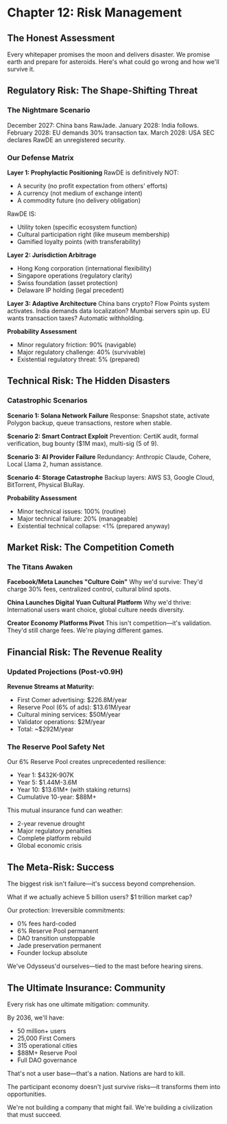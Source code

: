 ﻿# Chapter 12: Risk Management

## The Honest Assessment

Every whitepaper promises the moon and delivers disaster. We promise earth and prepare for asteroids. Here's what could go wrong and how we'll survive it.

## Regulatory Risk: The Shape-Shifting Threat

### The Nightmare Scenario
December 2027: China bans RawJade. January 2028: India follows. February 2028: EU demands 30% transaction tax. March 2028: USA SEC declares RawDE an unregistered security.

### Our Defense Matrix

**Layer 1: Prophylactic Positioning**
RawDE is definitively NOT:
- A security (no profit expectation from others' efforts)
- A currency (not medium of exchange intent)
- A commodity future (no delivery obligation)

RawDE IS:
- Utility token (specific ecosystem function)
- Cultural participation right (like museum membership)
- Gamified loyalty points (with transferability)

**Layer 2: Jurisdiction Arbitrage**
- Hong Kong corporation (international flexibility)
- Singapore operations (regulatory clarity)
- Swiss foundation (asset protection)
- Delaware IP holding (legal precedent)

**Layer 3: Adaptive Architecture**
China bans crypto? Flow Points system activates.
India demands data localization? Mumbai servers spin up.
EU wants transaction taxes? Automatic withholding.

**Probability Assessment**
- Minor regulatory friction: 90% (navigable)
- Major regulatory challenge: 40% (survivable)
- Existential regulatory threat: 5% (prepared)

## Technical Risk: The Hidden Disasters

### Catastrophic Scenarios

**Scenario 1: Solana Network Failure**
Response: Snapshot state, activate Polygon backup, queue transactions, restore when stable.

**Scenario 2: Smart Contract Exploit**
Prevention: CertiK audit, formal verification, bug bounty ($1M max), multi-sig (5 of 9).

**Scenario 3: AI Provider Failure**
Redundancy: Anthropic Claude, Cohere, Local Llama 2, human assistance.

**Scenario 4: Storage Catastrophe**
Backup layers: AWS S3, Google Cloud, BitTorrent, Physical BluRay.

**Probability Assessment**
- Minor technical issues: 100% (routine)
- Major technical failure: 20% (manageable)
- Existential technical collapse: <1% (prepared anyway)

## Market Risk: The Competition Cometh

### The Titans Awaken

**Facebook/Meta Launches "Culture Coin"**
Why we'd survive: They'd charge 30% fees, centralized control, cultural blind spots.

**China Launches Digital Yuan Cultural Platform**
Why we'd thrive: International users want choice, global culture needs diversity.

**Creator Economy Platforms Pivot**
This isn't competition—it's validation. They'd still charge fees. We're playing different games.

## Financial Risk: The Revenue Reality

### Updated Projections (Post-v0.9H)

**Revenue Streams at Maturity:**
- First Comer advertising: $226.8M/year
- Reserve Pool (6% of ads): $13.61M/year
- Cultural mining services: $50M/year
- Validator operations: $2M/year
- Total: ~$292M/year

### The Reserve Pool Safety Net

Our 6% Reserve Pool creates unprecedented resilience:
- Year 1: $432K-907K
- Year 5: $1.44M-3.6M
- Year 10: $13.61M+ (with staking returns)
- Cumulative 10-year: $88M+

This mutual insurance fund can weather:
- 2-year revenue drought
- Major regulatory penalties
- Complete platform rebuild
- Global economic crisis

## The Meta-Risk: Success

The biggest risk isn't failure—it's success beyond comprehension.

What if we actually achieve 5 billion users? $1 trillion market cap?

Our protection: Irreversible commitments:
- 0% fees hard-coded
- 6% Reserve Pool permanent
- DAO transition unstoppable
- Jade preservation permanent
- Founder lockup absolute

We've Odysseus'd ourselves—tied to the mast before hearing sirens.

## The Ultimate Insurance: Community

Every risk has one ultimate mitigation: community.

By 2036, we'll have:
- 50 million+ users
- 25,000 First Comers
- 315 operational cities
- $88M+ Reserve Pool
- Full DAO governance

That's not a user base—that's a nation. Nations are hard to kill.

The participant economy doesn't just survive risks—it transforms them into opportunities.

We're not building a company that might fail. We're building a civilization that must succeed.
